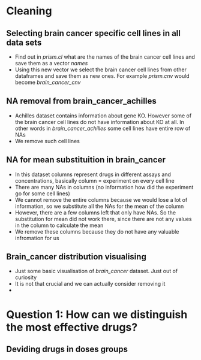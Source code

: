 # Cleaning

## Selecting brain cancer specific cell lines in all data sets
- Find out in *prism.cl* what are the names of the brain cancer cell lines and save them as a vector *names*
- Using this new vector we select the brain cancer cell lines from other dataframes and save them as new ones. For example *prism.cnv* would become *brain_cancer_cnv*

## NA removal from brain_cancer_achilles
- Achilles dataset contains information about gene KO. However some of the brain cancer cell lines do not have information about KO at all. In other words in *brain_cancer_achilles* some cell lines have entire row of NAs
- We remove such cell lines 

## NA for mean substituition in brain_cancer
- In this dataset columns represent drugs in different assays and concentrations, basically column = experiment on every cell line
- There are many NAs in columns (no information how did the experiment go for some cell lines)
- We cannot remove the entire columns because we would lose a lot of information, so we substitute all the NAs for the mean of the column
- However, there are a few columns left that only have NAs. So the substitution for mean did not work there, since there are not any values in the column to calculate the mean
- We remove these columns because they do not have any valuable infromation for us

## Brain_cancer distribution visualising
- Just some basic visualisation of *brain_cancer* dataset. Just out of curiosity
- It is not that crucial and we can actually consider removing it
- 
# Question 1: How can we distinguish the most effective drugs?

## Deviding drugs in doses groups




